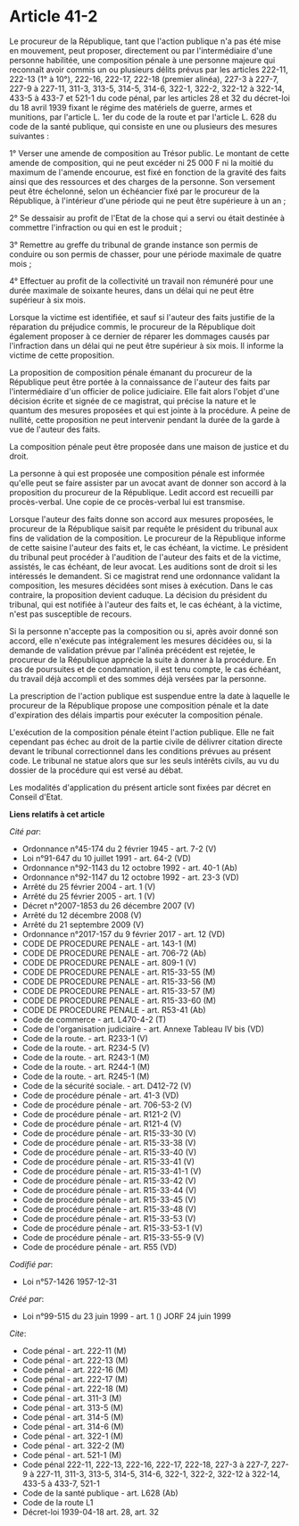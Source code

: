 # Article 41-2

Le procureur de la République, tant que l'action publique n'a pas été mise en mouvement, peut proposer, directement ou par
l'intermédiaire d'une personne habilitée, une composition pénale à une personne majeure qui reconnaît avoir commis un ou
plusieurs délits prévus par les articles 222-11, 222-13 (1° à 10°), 222-16, 222-17, 222-18 (premier alinéa), 227-3 à 227-7,
227-9 à 227-11, 311-3, 313-5, 314-5, 314-6, 322-1, 322-2, 322-12 à 322-14, 433-5 à 433-7 et 521-1 du code pénal, par les
articles 28 et 32 du décret-loi du 18 avril 1939 fixant le régime des matériels de guerre, armes et munitions, par l'article
L. 1er du code de la route et par l'article L. 628 du code de la santé publique, qui consiste en une ou plusieurs des mesures
suivantes :

1° Verser une amende de composition au Trésor public. Le montant de cette amende de composition, qui ne peut excéder ni 25
000 F ni la moitié du maximum de l'amende encourue, est fixé en fonction de la gravité des faits ainsi que des ressources et
des charges de la personne. Son versement peut être échelonné, selon un échéancier fixé par le procureur de la République, à
l'intérieur d'une période qui ne peut être supérieure à un an ;

2° Se dessaisir au profit de l'Etat de la chose qui a servi ou était destinée à commettre l'infraction ou qui en est le
produit ;

3° Remettre au greffe du tribunal de grande instance son permis de conduire ou son permis de chasser, pour une période
maximale de quatre mois ;

4° Effectuer au profit de la collectivité un travail non rémunéré pour une durée maximale de soixante heures, dans un délai
qui ne peut être supérieur à six mois.

Lorsque la victime est identifiée, et sauf si l'auteur des faits justifie de la réparation du préjudice commis, le procureur
de la République doit également proposer à ce dernier de réparer les dommages causés par l'infraction dans un délai qui ne
peut être supérieur à six mois. Il informe la victime de cette proposition.

La proposition de composition pénale émanant du procureur de la République peut être portée à la connaissance de l'auteur des
faits par l'intermédiaire d'un officier de police judiciaire. Elle fait alors l'objet d'une décision écrite et signée de ce
magistrat, qui précise la nature et le quantum des mesures proposées et qui est jointe à la procédure. A peine de nullité,
cette proposition ne peut intervenir pendant la durée de la garde à vue de l'auteur des faits.

La composition pénale peut être proposée dans une maison de justice et du droit.

La personne à qui est proposée une composition pénale est informée qu'elle peut se faire assister par un avocat avant de
donner son accord à la proposition du procureur de la République. Ledit accord est recueilli par procès-verbal. Une copie de
ce procès-verbal lui est transmise.

Lorsque l'auteur des faits donne son accord aux mesures proposées, le procureur de la République saisit par requête le
président du tribunal aux fins de validation de la composition. Le procureur de la République informe de cette saisine
l'auteur des faits et, le cas échéant, la victime. Le président du tribunal peut procéder à l'audition de l'auteur des faits
et de la victime, assistés, le cas échéant, de leur avocat. Les auditions sont de droit si les intéressés le demandent. Si ce
magistrat rend une ordonnance validant la composition, les mesures décidées sont mises à exécution. Dans le cas contraire, la
proposition devient caduque. La décision du président du tribunal, qui est notifiée à l'auteur des faits et, le cas échéant,
à la victime, n'est pas susceptible de recours.

Si la personne n'accepte pas la composition ou si, après avoir donné son accord, elle n'exécute pas intégralement les mesures
décidées ou, si la demande de validation prévue par l'alinéa précédent est rejetée, le procureur de la République apprécie la
suite à donner à la procédure. En cas de poursuites et de condamnation, il est tenu compte, le cas échéant, du travail déjà
accompli et des sommes déjà versées par la personne.

La prescription de l'action publique est suspendue entre la date à laquelle le procureur de la République propose une
composition pénale et la date d'expiration des délais impartis pour exécuter la composition pénale.

L'exécution de la composition pénale éteint l'action publique. Elle ne fait cependant pas échec au droit de la partie civile
de délivrer citation directe devant le tribunal correctionnel dans les conditions prévues au présent code. Le tribunal ne
statue alors que sur les seuls intérêts civils, au vu du dossier de la procédure qui est versé au débat.

Les modalités d'application du présent article sont fixées par décret en Conseil d'Etat.

**Liens relatifs à cet article**

_Cité par_:

  - Ordonnance n°45-174 du 2 février 1945 - art. 7-2 (V)
  - Loi n°91-647 du 10 juillet 1991 - art. 64-2 (VD)
  - Ordonnance n°92-1143 du 12 octobre 1992 - art. 40-1 (Ab)
  - Ordonnance n°92-1147 du 12 octobre 1992 - art. 23-3 (VD)
  - Arrêté du 25 février 2004 - art. 1 (V)
  - Arrêté du 25 février 2005 - art. 1 (V)
  - Décret n°2007-1853 du 26 décembre 2007 (V)
  - Arrêté du 12 décembre 2008 (V)
  - Arrêté du 21 septembre 2009 (V)
  - Ordonnance n°2017-157 du 9 février 2017 - art. 12 (VD)
  - CODE DE PROCEDURE PENALE - art. 143-1 (M)
  - CODE DE PROCEDURE PENALE - art. 706-72 (Ab)
  - CODE DE PROCEDURE PENALE - art. 809-1 (V)
  - CODE DE PROCEDURE PENALE - art. R15-33-55 (M)
  - CODE DE PROCEDURE PENALE - art. R15-33-56 (M)
  - CODE DE PROCEDURE PENALE - art. R15-33-57 (M)
  - CODE DE PROCEDURE PENALE - art. R15-33-60 (M)
  - CODE DE PROCEDURE PENALE - art. R53-41 (Ab)
  - Code de commerce - art. L470-4-2 (T)
  - Code de l'organisation judiciaire - art. Annexe Tableau IV bis (VD)
  - Code de la route. - art. R233-1 (V)
  - Code de la route. - art. R234-5 (V)
  - Code de la route. - art. R243-1 (M)
  - Code de la route. - art. R244-1 (M)
  - Code de la route. - art. R245-1 (M)
  - Code de la sécurité sociale. - art. D412-72 (V)
  - Code de procédure pénale - art. 41-3 (VD)
  - Code de procédure pénale - art. 706-53-2 (V)
  - Code de procédure pénale - art. R121-2 (V)
  - Code de procédure pénale - art. R121-4 (V)
  - Code de procédure pénale - art. R15-33-30 (V)
  - Code de procédure pénale - art. R15-33-38 (V)
  - Code de procédure pénale - art. R15-33-40 (V)
  - Code de procédure pénale - art. R15-33-41 (V)
  - Code de procédure pénale - art. R15-33-41-1 (V)
  - Code de procédure pénale - art. R15-33-42 (V)
  - Code de procédure pénale - art. R15-33-44 (V)
  - Code de procédure pénale - art. R15-33-45 (V)
  - Code de procédure pénale - art. R15-33-48 (V)
  - Code de procédure pénale - art. R15-33-53 (V)
  - Code de procédure pénale - art. R15-33-53-1 (V)
  - Code de procédure pénale - art. R15-33-55-9 (V)
  - Code de procédure pénale - art. R55 (VD)

_Codifié par_:

  - Loi n°57-1426 1957-12-31

_Créé par_:

  - Loi n°99-515 du 23 juin 1999 - art. 1 () JORF 24 juin 1999

_Cite_:

  - Code pénal - art. 222-11 (M)
  - Code pénal - art. 222-13 (M)
  - Code pénal - art. 222-16 (M)
  - Code pénal - art. 222-17 (M)
  - Code pénal - art. 222-18 (M)
  - Code pénal - art. 311-3 (M)
  - Code pénal - art. 313-5 (M)
  - Code pénal - art. 314-5 (M)
  - Code pénal - art. 314-6 (M)
  - Code pénal - art. 322-1 (M)
  - Code pénal - art. 322-2 (M)
  - Code pénal - art. 521-1 (M)
  - Code pénal 222-11, 222-13, 222-16, 222-17, 222-18, 227-3 à 227-7, 227-9 à 227-11, 311-3, 313-5, 314-5, 314-6, 322-1, 322-2, 322-12 à 322-14, 433-5 à 433-7, 521-1
  - Code de la santé publique - art. L628 (Ab)
  - Code de la route L1
  - Décret-loi 1939-04-18 art. 28, art. 32
